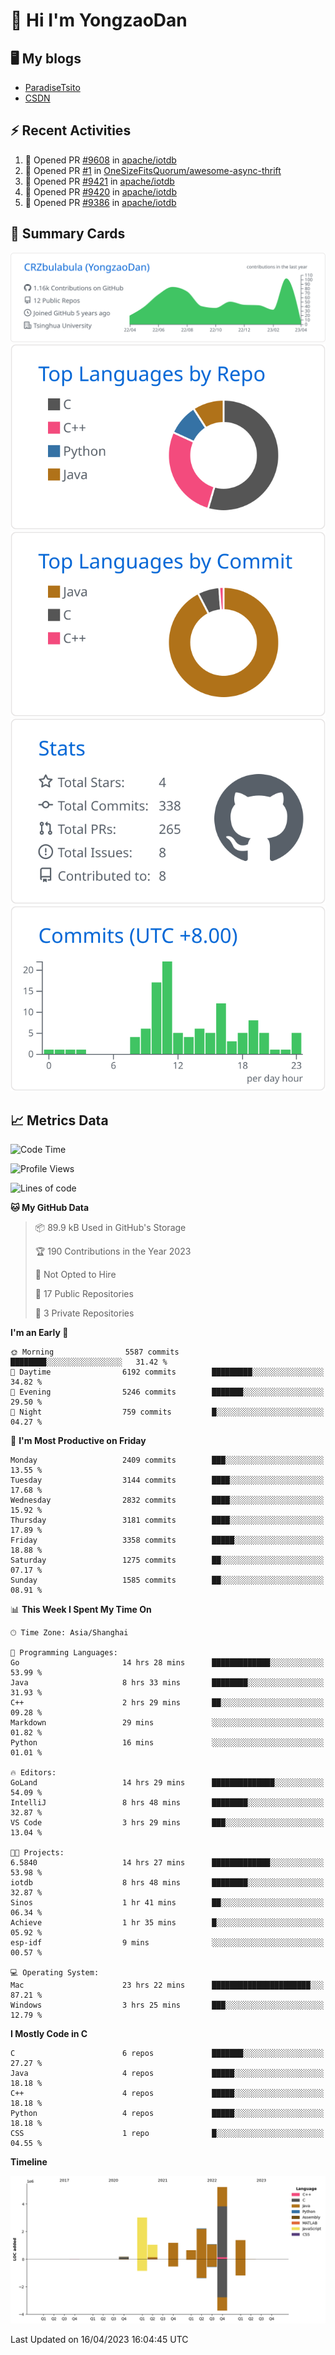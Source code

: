 # 👋 Hi I'm YongzaoDan

## 🖥 My blogs
  + [ParadiseTsito](https://www.paradisetsito.love/)
  + [CSDN](https://blog.csdn.net/CRZbulabula?type=blog)

## ⚡ Recent Activities
<!--START_SECTION:activity-->
1. 💪 Opened PR [#9608](https://github.com/apache/iotdb/pull/9608) in [apache/iotdb](https://github.com/apache/iotdb)
2. 💪 Opened PR [#1](https://github.com/OneSizeFitsQuorum/awesome-async-thrift/pull/1) in [OneSizeFitsQuorum/awesome-async-thrift](https://github.com/OneSizeFitsQuorum/awesome-async-thrift)
3. 💪 Opened PR [#9421](https://github.com/apache/iotdb/pull/9421) in [apache/iotdb](https://github.com/apache/iotdb)
4. 💪 Opened PR [#9420](https://github.com/apache/iotdb/pull/9420) in [apache/iotdb](https://github.com/apache/iotdb)
5. 💪 Opened PR [#9386](https://github.com/apache/iotdb/pull/9386) in [apache/iotdb](https://github.com/apache/iotdb)
<!--END_SECTION:activity-->

## 🎑 Summary Cards

[![](https://raw.githubusercontent.com/CRZbulabula/CRZbulabula/main/profile-summary-card-output/github/0-profile-details.svg)](https://github.com/vn7n24fzkq/github-profile-summary-cards)
[![](https://raw.githubusercontent.com/CRZbulabula/CRZbulabula/main/profile-summary-card-output/github/1-repos-per-language.svg)](https://github.com/vn7n24fzkq/github-profile-summary-cards) [![](https://raw.githubusercontent.com/CRZbulabula/CRZbulabula/main/profile-summary-card-output/github/2-most-commit-language.svg)](https://github.com/vn7n24fzkq/github-profile-summary-cards)
[![](https://raw.githubusercontent.com/CRZbulabula/CRZbulabula/main/profile-summary-card-output/github/3-stats.svg)](https://github.com/vn7n24fzkq/github-profile-summary-cards) [![](https://raw.githubusercontent.com/CRZbulabula/CRZbulabula/main/profile-summary-card-output/github/4-productive-time.svg)](https://github.com/vn7n24fzkq/github-profile-summary-cards)

## 📈 Metrics Data

<!--START_SECTION:waka-->
![Code Time](http://img.shields.io/badge/Code%20Time-62%20hrs%2025%20mins-blue)

![Profile Views](http://img.shields.io/badge/Profile%20Views-2-blue)

![Lines of code](https://img.shields.io/badge/From%20Hello%20World%20I%27ve%20Written-15.9%20million%20lines%20of%20code-blue)

**🐱 My GitHub Data** 

> 📦 89.9 kB Used in GitHub's Storage 
 > 
> 🏆 190 Contributions in the Year 2023
 > 
> 🚫 Not Opted to Hire
 > 
> 📜 17 Public Repositories 
 > 
> 🔑 3 Private Repositories 
 > 
**I'm an Early 🐤** 

```text
🌞 Morning                5587 commits        ████████░░░░░░░░░░░░░░░░░   31.42 % 
🌆 Daytime                6192 commits        █████████░░░░░░░░░░░░░░░░   34.82 % 
🌃 Evening                5246 commits        ███████░░░░░░░░░░░░░░░░░░   29.50 % 
🌙 Night                  759 commits         █░░░░░░░░░░░░░░░░░░░░░░░░   04.27 % 
```
📅 **I'm Most Productive on Friday** 

```text
Monday                   2409 commits        ███░░░░░░░░░░░░░░░░░░░░░░   13.55 % 
Tuesday                  3144 commits        ████░░░░░░░░░░░░░░░░░░░░░   17.68 % 
Wednesday                2832 commits        ████░░░░░░░░░░░░░░░░░░░░░   15.92 % 
Thursday                 3181 commits        ████░░░░░░░░░░░░░░░░░░░░░   17.89 % 
Friday                   3358 commits        █████░░░░░░░░░░░░░░░░░░░░   18.88 % 
Saturday                 1275 commits        ██░░░░░░░░░░░░░░░░░░░░░░░   07.17 % 
Sunday                   1585 commits        ██░░░░░░░░░░░░░░░░░░░░░░░   08.91 % 
```


📊 **This Week I Spent My Time On** 

```text
🕑︎ Time Zone: Asia/Shanghai

💬 Programming Languages: 
Go                       14 hrs 28 mins      █████████████░░░░░░░░░░░░   53.99 % 
Java                     8 hrs 33 mins       ████████░░░░░░░░░░░░░░░░░   31.93 % 
C++                      2 hrs 29 mins       ██░░░░░░░░░░░░░░░░░░░░░░░   09.28 % 
Markdown                 29 mins             ░░░░░░░░░░░░░░░░░░░░░░░░░   01.82 % 
Python                   16 mins             ░░░░░░░░░░░░░░░░░░░░░░░░░   01.01 % 

🔥 Editors: 
GoLand                   14 hrs 29 mins      ██████████████░░░░░░░░░░░   54.09 % 
IntelliJ                 8 hrs 48 mins       ████████░░░░░░░░░░░░░░░░░   32.87 % 
VS Code                  3 hrs 29 mins       ███░░░░░░░░░░░░░░░░░░░░░░   13.04 % 

🐱‍💻 Projects: 
6.5840                   14 hrs 27 mins      █████████████░░░░░░░░░░░░   53.98 % 
iotdb                    8 hrs 48 mins       ████████░░░░░░░░░░░░░░░░░   32.87 % 
Sinos                    1 hr 41 mins        ██░░░░░░░░░░░░░░░░░░░░░░░   06.34 % 
Achieve                  1 hr 35 mins        █░░░░░░░░░░░░░░░░░░░░░░░░   05.92 % 
esp-idf                  9 mins              ░░░░░░░░░░░░░░░░░░░░░░░░░   00.57 % 

💻 Operating System: 
Mac                      23 hrs 22 mins      ██████████████████████░░░   87.21 % 
Windows                  3 hrs 25 mins       ███░░░░░░░░░░░░░░░░░░░░░░   12.79 % 
```

**I Mostly Code in C** 

```text
C                        6 repos             ███████░░░░░░░░░░░░░░░░░░   27.27 % 
Java                     4 repos             █████░░░░░░░░░░░░░░░░░░░░   18.18 % 
C++                      4 repos             █████░░░░░░░░░░░░░░░░░░░░   18.18 % 
Python                   4 repos             █████░░░░░░░░░░░░░░░░░░░░   18.18 % 
CSS                      1 repo              █░░░░░░░░░░░░░░░░░░░░░░░░   04.55 % 
```



**Timeline**

![Lines of Code chart](https://raw.githubusercontent.com/CRZbulabula/CRZbulabula/main/assets/bar_graph.png)


 Last Updated on 16/04/2023 16:04:45 UTC
<!--END_SECTION:waka-->

